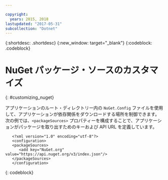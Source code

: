 ```yaml
---

copyright:
  years: 2015, 2018
lastupdated: "2017-05-31"
subcollection: "Dotnet"
---
```


{:shortdesc: .shortdesc}
{:new_window: target="_blank"}
{:codeblock: .codeblock}


# NuGet パッケージ・ソースのカスタマイズ
{: #customizing_nuget}

アプリケーションのルート・ディレクトリー内の `NuGet.Config` ファイルを使用して、アプリケーションが依存関係をダウンロードする場所を制御できます。 次の例では、`<packageSources>` プロパティーを構成することで、アプリケーションがパッケージを取り出すためのキーおよび API URL を定義しています。
```
   <?xml version="1.0" encoding="utf-8"?>
   <configuration>
   <packageSources>
      <add key="NuGet.org" value="https://api.nuget.org/v3/index.json"/>
   </packageSources>
   </configuration>
```
{: codeblock}
